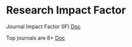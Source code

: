 # Research Impact Factor

Journal Impact Factor (IF) [Doc](https://researchguides.uic.edu/if/impact#:\~:text=About%20Journal%20Impact\&text=The%20impact%20factor%20\(IF\)%20is,times%20it%27s%20articles%20are%20cited.)

Top journals are 8+ [Doc](https://mdanderson.libanswers.com/faq/26159#:\~:text=Sep%2025%2C%202019%20779676,journals%20in%20a%20subject%20category.)
